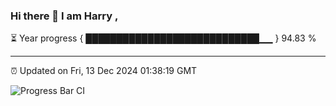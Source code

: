 ### Hi there 👋 I am Harry , 

⏳ Year progress { ████████████████████████████▁▁ } 94.83 %

---

⏰ Updated on Fri, 13 Dec 2024 01:38:19 GMT

![Progress Bar CI](https://github.com/duykhang68/duykhang68/workflows/Progress%20Bar%20CI/badge.svg)
